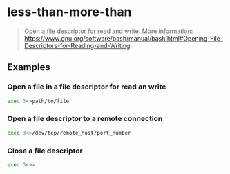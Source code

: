 # less-than-more-than

> Open a file descriptor for read and write. More information: <https://www.gnu.org/software/bash/manual/bash.html#Opening-File-Descriptors-for-Reading-and-Writing>.

## Examples

### Open a file in a file descriptor for read an write

```bash
exec 3<>path/to/file
```

### Open a file descriptor to a remote connection

```bash
exec 3<>/dev/tcp/remote_host/port_number
```

### Close a file descriptor

```bash
exec 3<>-
```
